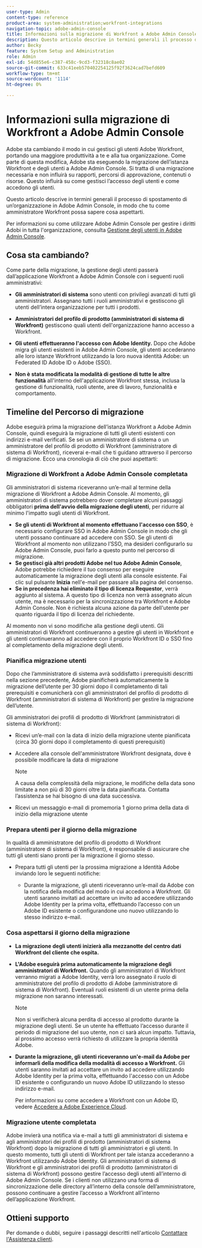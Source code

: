```yaml
---
user-type: Admin
content-type: reference
product-area: system-administration;workfront-integrations
navigation-topic: adobe-admin-console
title: Informazioni sulla migrazione di Workfront a Adobe Admin Console
description: Questo articolo descrive in termini generali il processo di spostamento di un’organizzazione in Adobe Admin Console, in modo che tu come amministratore Workfront possa sapere cosa aspettarti.
author: Becky
feature: System Setup and Administration
role: Admin
exl-id: 54d855e6-c387-458c-9cd3-f32318c8ae02
source-git-commit: 633c41eeb570402254125f92f3624cad7befd609
workflow-type: tm+mt
source-wordcount: '1114'
ht-degree: 0%

---
```


# Informazioni sulla migrazione di Workfront a Adobe Admin Console

Adobe sta cambiando il modo in cui gestisci gli utenti Adobe Workfront, portando una maggiore produttività a te e alla tua organizzazione. Come parte di questa modifica, Adobe sta eseguendo la migrazione dell’istanza Workfront e degli utenti a Adobe Admin Console. Si tratta di una migrazione necessaria e non influirà su rapporti, percorsi di approvazione, contenuti o risorse. Questo influirà su come gestisci l’accesso degli utenti e come accedono gli utenti.

Questo articolo descrive in termini generali il processo di spostamento di un’organizzazione in Adobe Admin Console, in modo che tu come amministratore Workfront possa sapere cosa aspettarti.

Per informazioni su come utilizzare Adobe Admin Console per gestire i diritti Adobi in tutta l&#39;organizzazione, consulta [Gestione degli utenti in Adobe Admin Console](/help/quicksilver/administration-and-setup/add-users/create-and-manage-users/admin-console.md).

## Cosa sta cambiando?

Come parte della migrazione, la gestione degli utenti passerà dall’applicazione Workfront a Adobe Admin Console con i seguenti ruoli amministrativi:

* **Gli amministratori di sistema** sono utenti con privilegi avanzati di tutti gli amministratori. Assegnano tutti i ruoli amministrativi e gestiscono gli utenti dell’intera organizzazione per tutti i prodotti.

* **Amministratori del profilo di prodotto (amministratori di sistema di Workfront)** gestiscono quali utenti dell&#39;organizzazione hanno accesso a Workfront.

* **Gli utenti effettueranno l&#39;accesso con Adobe Identity.** Dopo che Adobe migra gli utenti esistenti in Adobe Admin Console, gli utenti accederanno alle loro istanze Workfront utilizzando la loro nuova identità Adobe: un Federated ID Adobe ID o Adobe (SSO).

* **Non è stata modificata la modalità di gestione di tutte le altre funzionalità** all&#39;interno dell&#39;applicazione Workfront stessa, inclusa la gestione di funzionalità, ruoli utente, aree di lavoro, funzionalità e comportamento.

## Timeline del Percorso di migrazione

Adobe eseguirà prima la migrazione dell’istanza Workfront a Adobe Admin Console, quindi eseguirà la migrazione di tutti gli utenti esistenti con indirizzi e-mail verificati. Se sei un amministratore di sistema o un amministratore del profilo di prodotto di Workfront (amministratore di sistema di Workfront), riceverai e-mail che ti guidano attraverso il percorso di migrazione. Ecco una cronologia di ciò che puoi aspettarti:

### Migrazione di Workfront a Adobe Admin Console completata

Gli amministratori di sistema riceveranno un’e-mail al termine della migrazione di Workfront a Adobe Admin Console. Al momento, gli amministratori di sistema potrebbero dover completare alcuni passaggi obbligatori **prima dell&#39;avvio della migrazione degli utenti**, per ridurre al minimo l&#39;impatto sugli utenti di Workfront.

* **Se gli utenti di Workfront al momento effettuano l&#39;accesso con SSO**, è necessario configurare SSO in Adobe Admin Console in modo che gli utenti possano continuare ad accedere con SSO. Se gli utenti di Workfront al momento non utilizzano l’SSO, ma desideri configurarlo su Adobe Admin Console, puoi farlo a questo punto nel percorso di migrazione.
* **Se gestisci già altri prodotti Adobe nel tuo Adobe Admin Console**, Adobe potrebbe richiedere il tuo consenso per eseguire automaticamente la migrazione degli utenti alla console esistente. Fai clic sul pulsante **Inizia** nell&#39;e-mail per passare alla pagina del consenso.
* **Se in precedenza hai eliminato il tipo di licenza Requestor**, verrà aggiunto al sistema. A questo tipo di licenza non verrà assegnato alcun utente, ma è necessario per la sincronizzazione tra Workfront e Adobe Admin Console. Non è richiesta alcuna azione da parte dell&#39;utente per quanto riguarda il tipo di licenza del richiedente.

Al momento non vi sono modifiche alla gestione degli utenti. Gli amministratori di Workfront continueranno a gestire gli utenti in Workfront e gli utenti continueranno ad accedere con il proprio Workfront ID o SSO fino al completamento della migrazione degli utenti.

### Pianifica migrazione utenti

Dopo che l’amministratore di sistema avrà soddisfatto i prerequisiti descritti nella sezione precedente, Adobe pianificherà automaticamente la migrazione dell’utente per 30 giorni dopo il completamento di tali prerequisiti e comunicherà con gli amministratori del profilo di prodotto di Workfront (amministratori di sistema di Workfront) per gestire la migrazione dell’utente.

Gli amministratori dei profili di prodotto di Workfront (amministratori di sistema di Workfront):

* Ricevi un’e-mail con la data di inizio della migrazione utente pianificata (circa 30 giorni dopo il completamento di questi prerequisiti)
* Accedere alla console dell&#39;amministratore Workfront designata, dove è possibile modificare la data di migrazione

  >[!NOTE]
  >
  >A causa della complessità della migrazione, le modifiche della data sono limitate a non più di 30 giorni oltre la data pianificata. Contatta l’assistenza se hai bisogno di una data successiva.

* Ricevi un messaggio e-mail di promemoria 1 giorno prima della data di inizio della migrazione utente

### Prepara utenti per il giorno della migrazione

In qualità di amministratore del profilo di prodotto di Workfront (amministratore di sistema di Workfront), è responsabile di assicurare che tutti gli utenti siano pronti per la migrazione il giorno stesso.

* Prepara tutti gli utenti per la prossima migrazione a Identità Adobe inviando loro le seguenti notifiche:

   * Durante la migrazione, gli utenti riceveranno un’e-mail da Adobe con la notifica della modifica del modo in cui accedono a Workfront. Gli utenti saranno invitati ad accettare un invito ad accedere utilizzando Adobe Identity per la prima volta, effettuando l’accesso con un Adobe ID esistente o configurandone uno nuovo utilizzando lo stesso indirizzo e-mail.

### Cosa aspettarsi il giorno della migrazione

* **La migrazione degli utenti inizierà alla mezzanotte del centro dati Workfront del cliente che ospita.**

* **L&#39;Adobe eseguirà prima automaticamente la migrazione degli amministratori di Workfront.** Quando gli amministratori di Workfront verranno migrati a Adobe Identity, verrà loro assegnato il ruolo di amministratore del profilo di prodotto di Adobe (amministratore di sistema di Workfront). Eventuali ruoli esistenti di un utente prima della migrazione non saranno interessati.

  >[!NOTE]
  >
  >Non si verificherà alcuna perdita di accesso al prodotto durante la migrazione degli utenti. Se un utente ha effettuato l’accesso durante il periodo di migrazione del suo utente, non ci sarà alcun impatto. Tuttavia, al prossimo accesso verrà richiesto di utilizzare la propria identità Adobe.



* **Durante la migrazione, gli utenti riceveranno un&#39;e-mail da Adobe per informarli della modifica della modalità di accesso a Workfront.** Gli utenti saranno invitati ad accettare un invito ad accedere utilizzando Adobe Identity per la prima volta, effettuando l&#39;accesso con un Adobe ID esistente o configurando un nuovo Adobe ID utilizzando lo stesso indirizzo e-mail.

  Per informazioni su come accedere a Workfront con un Adobe ID, vedere [Accedere a Adobe Experience Cloud](/help/quicksilver/workfront-basics/navigate-workfront/workfront-navigation/adobe-unified-experience.md#log-in-to-adobe-experience-cloud).

### Migrazione utente completata

Adobe invierà una notifica via e-mail a tutti gli amministratori di sistema e agli amministratori dei profili di prodotto (amministratori di sistema Workfront) dopo la migrazione di tutti gli amministratori e gli utenti. In questo momento, tutti gli utenti di Workfront per tale istanza accederanno a Workfront utilizzando Adobe Identity. Gli amministratori di sistema di Workfront e gli amministratori dei profili di prodotto (amministratori di sistema di Workfront) possono gestire l’accesso degli utenti all’interno di Adobe Admin Console. Se i clienti non utilizzano una forma di sincronizzazione delle directory all’interno della console dell’amministratore, possono continuare a gestire l’accesso a Workfront all’interno dell’applicazione Workfront.

## Ottieni supporto

Per domande o dubbi, seguire i passaggi descritti nell&#39;articolo [Contattare l&#39;Assistenza clienti](/help/quicksilver/workfront-basics/tips-tricks-and-troubleshooting/contact-customer-support.md).





